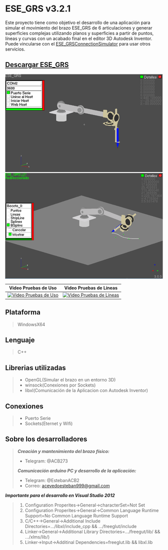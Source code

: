 # ESE_GRS v3.2.1 

Este proyecto tiene como objetivo el desarrollo de una aplicación
para simular el movimiento del brazo ESE_GRS de 6 articulaciones y 
generar superficies complejas utilizando planos y superficies a partir 
de puntos, líneas y curvas con un acabado final en el editor 3D Autodesk 
Inventor. Puede vincularse con el [ESE_GRSConnectionSimulator](https://github.com/Esteban1914/ESE_GRS_ConnectionSimulator)
para usar otros servicios.


## [Descargar ESE_GRS](https://github.com/Esteban1914/ESE_GRS/raw/master/media/ESE_GRS/ESE_GRS.rar)

![Foto de ESE_GRS](https://github.com/Esteban1914/ESE_GRS/blob/master/media/ESE_GRS.png)
![Foto de ESE_GRS](https://github.com/Esteban1914/ESE_GRS/blob/master/media/ESE_GRS1.png)

| Video Pruebas de Uso | Video Pruebas de Líneas |
|-----------------------|-------------------------|
| [![Video Pruebas de Uso](https://github.com/user-attachments/assets/bb33f92c-5e10-49fc-a6d8-3cddcdaa4f09)](https://youtube.com/shorts/reRHz0o7SlI) | [![Video Pruebas de Líneas](https://github.com/user-attachments/assets/3aca6863-8dd5-4742-8191-78114cbe1ff7)](https://youtube.com/shorts/k08Z69qYJ9E) |


## Plataforma
>WindowsX64

## Lenguaje
>C++ 

## Librerias utilizadas
> - OpenGL(Simular el brazo en un entorno 3D)
> - winsock(Conexiones por Sockets)
> - libxl(Comunicación de la Aplicacion con Autodesk Inventor)

## Conexiones
> - Puerto Serie
> - Sockets(Eternet y Wifi)

## Sobre los desarrolladores
>***Creación y mantenimiento del brazo físico:***
> - Telegram:  @ACB273
>
>***Comunicación arduino PC y desarrollo de la aplicación:***
> - Telegram:  @EstebanACB2
> - Correo:    acevedoesteban999@gmail.com

***Importante para el desarrollo en Visual Studio 2012***
> 1. Configuration Properites->General->characterSet=Not Set
> 2. Configuration Properites->General->Common Language Runtime Support=No Common Language Runtime Support
> 3. C/C++->General->Additional Include Directories=.../libxl/include_cpp && .../freeglut/include
> 4. Linker->General->Additional Library Directories=.../freegut/lib/ && .../xlms/lib/)
> 5. Linker->Input->Additinal Dependencies=freeglut.lib && libxl.lib
